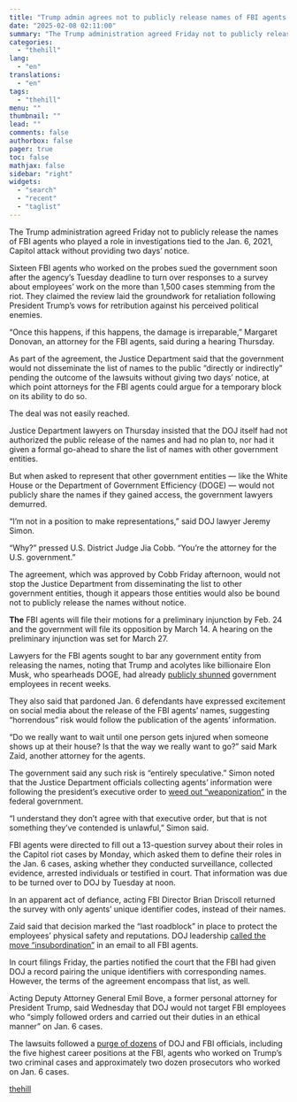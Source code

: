 ```yaml
---
title: "Trump admin agrees not to publicly release names of FBI agents on Jan. 6 probes"
date: "2025-02-08 02:11:00"
summary: "The Trump administration agreed Friday not to publicly release the names of FBI agents who played a role in investigations tied to the Jan. 6, 2021, Capitol attack without providing two days’ notice. Sixteen FBI agents who worked on the probes sued the government soon after the agency’s Tuesday deadline..."
categories:
  - "thehill"
lang:
  - "en"
translations:
  - "en"
tags:
  - "thehill"
menu: ""
thumbnail: ""
lead: ""
comments: false
authorbox: false
pager: true
toc: false
mathjax: false
sidebar: "right"
widgets:
  - "search"
  - "recent"
  - "taglist"
---
```


The Trump administration agreed Friday not to publicly release the names of FBI agents who played a role in investigations tied to the Jan. 6, 2021, Capitol attack without providing two days’ notice.

Sixteen FBI agents who worked on the probes sued the government soon after the agency’s Tuesday deadline to turn over responses to a survey about employees’ work on the more than 1,500 cases stemming from the riot. They claimed the review laid the groundwork for retaliation following President Trump’s vows for retribution against his perceived political enemies.

“Once this happens, if this happens, the damage is irreparable,” Margaret Donovan, an attorney for the FBI agents, said during a hearing Thursday.

As part of the agreement, the Justice Department said that the government would not disseminate the list of names to the public “directly or indirectly” pending the outcome of the lawsuits without giving two days’ notice, at which point attorneys for the FBI agents could argue for a temporary block on its ability to do so.

The deal was not easily reached.

Justice Department lawyers on Thursday insisted that the DOJ itself had not authorized the public release of the names and had no plan to, nor had it given a formal go-ahead to share the list of names with other government entities.

But when asked to represent that other government entities — like the White House or the Department of Government Efficiency (DOGE) — would not publicly share the names if they gained access, the government lawyers demurred.

“I’m not in a position to make representations,” said DOJ lawyer Jeremy Simon.

“Why?” pressed U.S. District Judge Jia Cobb. “You’re the attorney for the U.S. government.”

The agreement, which was approved by Cobb Friday afternoon, would not stop the Justice Department from disseminating the list to other government entities, though it appears those entities would also be bound not to publicly release the names without notice.

**The** FBI agents will file their motions for a preliminary injunction by Feb. 24 and the government will file its opposition by March 14. A hearing on the preliminary injunction was set for March 27.

Lawyers for the FBI agents sought to bar any government entity from releasing the names, noting that Trump and acolytes like billionaire Elon Musk, who spearheads DOGE, had already [publicly shunned](https://edition.cnn.com/2024/11/27/business/elon-musk-government-employees-targets/index.html) government employees in recent weeks.

They also said that pardoned Jan. 6 defendants have expressed excitement on social media about the release of the FBI agents’ names, suggesting “horrendous” risk would follow the publication of the agents’ information.

“Do we really want to wait until one person gets injured when someone shows up at their house? Is that the way we really want to go?” said Mark Zaid, another attorney for the agents.

The government said any such risk is “entirely speculative.” Simon noted that the Justice Department officials collecting agents’ information were following the president’s executive order to [weed out “weaponization”](https://www.whitehouse.gov/presidential-actions/2025/01/ending-the-weaponization-of-the-federal-government/) in the federal government.

“I understand they don’t agree with that executive order, but that is not something they’ve contended is unlawful,” Simon said.

FBI agents were directed to fill out a 13-question survey about their roles in the Capitol riot cases by Monday, which asked them to define their roles in the Jan. 6 cases, asking whether they conducted surveillance, collected evidence, arrested individuals or testified in court. That information was due to be turned over to DOJ by Tuesday at noon.

In an apparent act of defiance, acting FBI Director Brian Driscoll returned the survey with only agents’ unique identifier codes, instead of their names.

Zaid said that decision marked the “last roadblock” in place to protect the employees’ physical safety and reputations. DOJ leadership [called the move “insubordination”](https://thehill.com/policy/national-security/5128444-doj-fbi-jan-6-employees/) in an email to all FBI agents.

In court filings Friday, the parties notified the court that the FBI had given DOJ a record pairing the unique identifiers with corresponding names. However, the terms of the agreement encompass that list, as well.

Acting Deputy Attorney General Emil Bove, a former personal attorney for President Trump, said Wednesday that DOJ would not target FBI employees who “simply followed orders and carried out their duties in an ethical manner” on Jan. 6 cases.

The lawsuits followed a [purge of dozens](https://thehill.com/homenews/administration/5124328-trump-administration-purge-fbi/) of DOJ and FBI officials, including the five highest career positions at the FBI, agents who worked on Trump’s two criminal cases and approximately two dozen prosecutors who worked on Jan. 6 cases.

[thehill](https://thehill.com/regulation/court-battles/5133075-trump-fbi-names-jan-6/)
